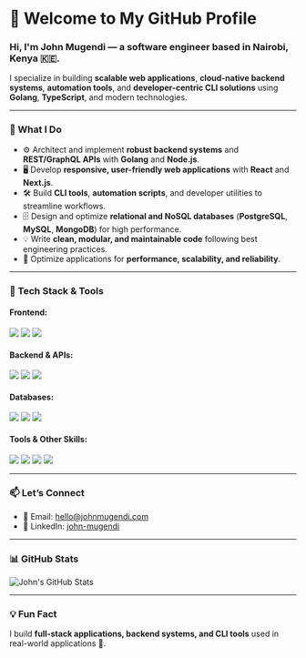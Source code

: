 # 👋 Welcome to My GitHub Profile

### Hi, I'm **John Mugendi** — a software engineer based in Nairobi, Kenya 🇰🇪.  
I specialize in building **scalable web applications**, **cloud-native backend systems**, **automation tools**, and **developer-centric CLI solutions** using **Golang**, **TypeScript**, and modern technologies.

---

### 💼 What I Do

- ⚙️ Architect and implement **robust backend systems** and **REST/GraphQL APIs** with **Golang** and **Node.js**.
- 🖥️ Develop **responsive, user-friendly web applications** with **React** and **Next.js**.
- 🛠️ Build **CLI tools**, **automation scripts**, and developer utilities to streamline workflows.
- 🗄️ Design and optimize **relational and NoSQL databases** (**PostgreSQL**, **MySQL**, **MongoDB**) for high performance.
- 💡 Write **clean, modular, and maintainable code** following best engineering practices.
- 🚀 Optimize applications for **performance, scalability, and reliability**.


---

### 🚀 Tech Stack & Tools

#### Frontend:
<p align="left">
  <img src="https://img.shields.io/badge/React-61DAFB?logo=react&logoColor=white&style=for-the-badge" />
  <img src="https://img.shields.io/badge/Next.js-000000?logo=next.js&logoColor=white&style=for-the-badge" />
  <img src="https://img.shields.io/badge/TypeScript-3178C6?logo=typescript&logoColor=white&style=for-the-badge" />
</p>

#### Backend & APIs:
<p align="left">
  <img src="https://img.shields.io/badge/Golang-00ADD8?logo=go&logoColor=white&style=for-the-badge" />
  <img src="https://img.shields.io/badge/Node.js-339933?logo=node.js&logoColor=white&style=for-the-badge" />
  <img src="https://img.shields.io/badge/Express-000000?logo=express&logoColor=white&style=for-the-badge" />
</p>

#### Databases:
<p align="left">
  <img src="https://img.shields.io/badge/PostgreSQL-336791?logo=postgresql&logoColor=white&style=for-the-badge" />
  <img src="https://img.shields.io/badge/MySQL-4479A1?logo=mysql&logoColor=white&style=for-the-badge" />
  <img src="https://img.shields.io/badge/MongoDB-47A248?logo=mongodb&logoColor=white&style=for-the-badge" />
</p>

#### Tools & Other Skills:
<p align="left">
  <img src="https://img.shields.io/badge/Git-F05032?logo=git&logoColor=white&style=for-the-badge" />
  <img src="https://img.shields.io/badge/Linux-FCC624?logo=linux&logoColor=black&style=for-the-badge" />
  <img src="https://img.shields.io/badge/Docker-2496ED?logo=docker&logoColor=white&style=for-the-badge" />
  <img src="https://img.shields.io/badge/Kubernetes-326CE5?logo=kubernetes&logoColor=white&style=for-the-badge" />
</p>

---

### 📫 Let’s Connect

- 📧 Email: [hello@johnmugendi.com](mailto:hello@johnmugendi.com)  
- 🔗 LinkedIn: [john-mugendi](https://www.linkedin.com/in/john-mugendi/)

---

### 📊 GitHub Stats

<p align="left">
  <img src="https://github-readme-stats.vercel.app/api?username=CGAJAY&show_icons=true&theme=radical" alt="John's GitHub Stats" />
</p>

---

### 💡 Fun Fact

I build **full-stack applications, backend systems, and CLI tools** used in real-world applications 🚀.
